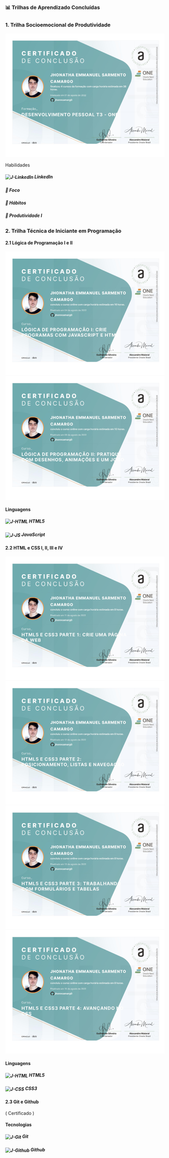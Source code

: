 ### 📊 Trilhas de Aprendizado Concluídas

##

### 1. Trilha Socioemocional de Produtividade

![NPM](https://github.com/jhonncamarg0/oracle-next-education/blob/main/Certificados/000.jpg)

Habilidades

##### <img align="center" alt="J-LinkedIn" height="30" width="40" src="https://cdn.jsdelivr.net/gh/devicons/devicon/icons/linkedin/linkedin-original.svg"> LinkedIn
##### 🎯 Foco
##### 📑 Hábitos
##### 📖 Produtividade I

##

### 2. Trilha Técnica de Iniciante em Programação

#### 2.1 Lógica de Programação I e II

![NPM](https://github.com/jhonncamarg0/oracle-next-education/blob/main/Certificados/001.jpg)
![NPM](https://github.com/jhonncamarg0/oracle-next-education/blob/main/Certificados/002.jpg)

#### Linguagens

##### <img align="center" alt="J-HTML" height="30" width="40" src="https://cdn.jsdelivr.net/gh/devicons/devicon/icons/html5/html5-original.svg"> HTML5
##### <img align="center" alt="J-JS" height="30" width="40" src="https://cdn.jsdelivr.net/gh/devicons/devicon/icons/javascript/javascript-original.svg"> JavaScript

#### 2.2 HTML e CSS I, II, III e IV

![NPM](https://github.com/jhonncamarg0/oracle-next-education/blob/main/Certificados/003.jpg)
![NPM](https://github.com/jhonncamarg0/oracle-next-education/blob/main/Certificados/004.jpg)
![NPM](https://github.com/jhonncamarg0/oracle-next-education/blob/main/Certificados/005.jpg)
![NPM](https://github.com/jhonncamarg0/oracle-next-education/blob/main/Certificados/006.jpg)

#### Linguagens

##### <img align="center" alt="J-HTML" height="30" width="40" src="https://cdn.jsdelivr.net/gh/devicons/devicon/icons/html5/html5-original.svg"> HTML5
##### <img align="center" alt="J-CSS" height="30" width="40" src="https://cdn.jsdelivr.net/gh/devicons/devicon/icons/css3/css3-original.svg"> CSS3

#### 2.3 Git e Github

( Certificado )

#### Tecnologias

##### <img align="center" alt="J-Git" height="30" width="40" src="https://cdn.jsdelivr.net/gh/devicons/devicon/icons/git/git-original.svg"> Git
##### <img align="center" alt="J-Github" height="30" width="40" src="https://cdn.jsdelivr.net/gh/devicons/devicon/icons/github/github-original.svg"> Github

##
